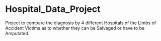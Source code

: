 # Hospital_Data_Project
Project to compare the diagnosis by 4 different Hospitals of the Limbs of Accident Victims as to whether they can be Salvaged or have to be Amputated.
